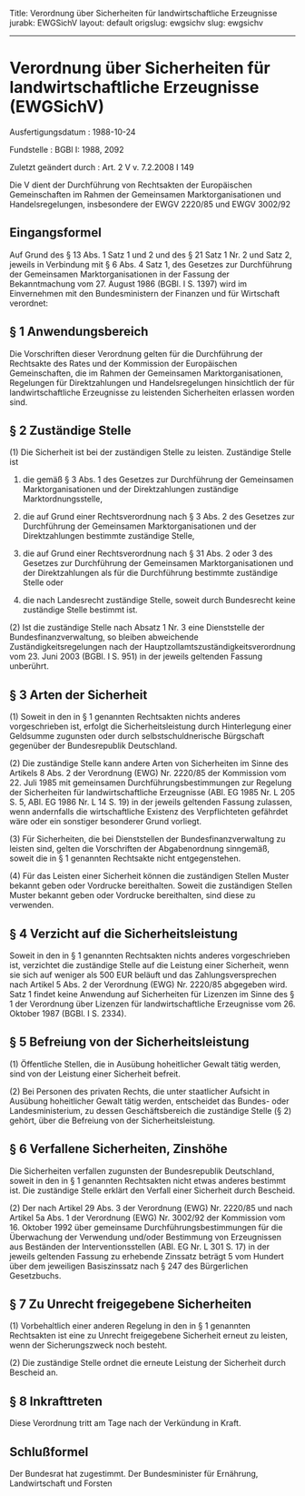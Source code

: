 Title: Verordnung über Sicherheiten für landwirtschaftliche Erzeugnisse
jurabk: EWGSichV
layout: default
origslug: ewgsichv
slug: ewgsichv

---

# Verordnung über Sicherheiten für landwirtschaftliche Erzeugnisse (EWGSichV)

Ausfertigungsdatum
:   1988-10-24

Fundstelle
:   BGBl I: 1988, 2092

Zuletzt geändert durch
:   Art. 2 V v. 7.2.2008 I 149

Die V dient der Durchführung von Rechtsakten der Europäischen
Gemeinschaften im Rahmen der Gemeinsamen Marktorganisationen und
Handelsregelungen, insbesondere der EWGV 2220/85 und EWGV 3002/92


## Eingangsformel

Auf Grund des § 13 Abs. 1 Satz 1 und 2 und des § 21 Satz 1 Nr. 2 und
Satz 2, jeweils in Verbindung mit § 6 Abs. 4 Satz 1, des Gesetzes zur
Durchführung der Gemeinsamen Marktorganisationen in der Fassung der
Bekanntmachung vom 27. August 1986 (BGBl. I S. 1397) wird im
Einvernehmen mit den Bundesministern der Finanzen und für Wirtschaft
verordnet:


## § 1 Anwendungsbereich

Die Vorschriften dieser Verordnung gelten für die Durchführung der
Rechtsakte des Rates und der Kommission der Europäischen
Gemeinschaften, die im Rahmen der Gemeinsamen Marktorganisationen,
Regelungen für Direktzahlungen und Handelsregelungen hinsichtlich der
für landwirtschaftliche Erzeugnisse zu leistenden Sicherheiten
erlassen worden sind.


## § 2 Zuständige Stelle

(1) Die Sicherheit ist bei der zuständigen Stelle zu leisten.
Zuständige Stelle ist

1.  die gemäß § 3 Abs. 1 des Gesetzes zur Durchführung der Gemeinsamen
    Marktorganisationen und der Direktzahlungen zuständige
    Marktordnungsstelle,


2.  die auf Grund einer Rechtsverordnung nach § 3 Abs. 2 des Gesetzes zur
    Durchführung der Gemeinsamen Marktorganisationen und der
    Direktzahlungen bestimmte zuständige Stelle,


3.  die auf Grund einer Rechtsverordnung nach § 31 Abs. 2 oder 3 des
    Gesetzes zur Durchführung der Gemeinsamen Marktorganisationen und der
    Direktzahlungen als für die Durchführung bestimmte zuständige Stelle
    oder


4.  die nach Landesrecht zuständige Stelle, soweit durch Bundesrecht keine
    zuständige Stelle bestimmt ist.




(2) Ist die zuständige Stelle nach Absatz 1 Nr. 3 eine Dienststelle
der Bundesfinanzverwaltung, so bleiben abweichende
Zuständigkeitsregelungen nach der
Hauptzollamtszuständigkeitsverordnung vom 23. Juni 2003 (BGBl. I S.
951) in der jeweils geltenden Fassung unberührt.


## § 3 Arten der Sicherheit

(1) Soweit in den in § 1 genannten Rechtsakten nichts anderes
vorgeschrieben ist, erfolgt die Sicherheitsleistung durch Hinterlegung
einer Geldsumme zugunsten oder durch selbstschuldnerische Bürgschaft
gegenüber der Bundesrepublik Deutschland.

(2) Die zuständige Stelle kann andere Arten von Sicherheiten im Sinne
des Artikels 8 Abs. 2 der Verordnung (EWG) Nr. 2220/85 der Kommission
vom 22. Juli 1985 mit gemeinsamen Durchführungsbestimmungen zur
Regelung der Sicherheiten für landwirtschaftliche Erzeugnisse (ABl. EG
1985 Nr. L 205 S. 5, ABl. EG 1986 Nr. L 14 S. 19) in der jeweils
geltenden Fassung zulassen, wenn andernfalls die wirtschaftliche
Existenz des Verpflichteten gefährdet wäre oder ein sonstiger
besonderer Grund vorliegt.

(3) Für Sicherheiten, die bei Dienststellen der Bundesfinanzverwaltung
zu leisten sind, gelten die Vorschriften der Abgabenordnung sinngemäß,
soweit die in § 1 genannten Rechtsakte nicht entgegenstehen.

(4) Für das Leisten einer Sicherheit können die zuständigen Stellen
Muster bekannt geben oder Vordrucke bereithalten. Soweit die
zuständigen Stellen Muster bekannt geben oder Vordrucke bereithalten,
sind diese zu verwenden.


## § 4 Verzicht auf die Sicherheitsleistung

Soweit in den in § 1 genannten Rechtsakten nichts anderes
vorgeschrieben ist, verzichtet die zuständige Stelle auf die Leistung
einer Sicherheit, wenn sie sich auf weniger als 500 EUR beläuft und
das Zahlungsversprechen nach Artikel 5 Abs. 2 der Verordnung (EWG) Nr.
2220/85 abgegeben wird. Satz 1 findet keine Anwendung auf Sicherheiten
für Lizenzen im Sinne des § 1 der Verordnung über Lizenzen für
landwirtschaftliche Erzeugnisse vom 26. Oktober 1987 (BGBl. I S.
2334).


## § 5 Befreiung von der Sicherheitsleistung

(1) Öffentliche Stellen, die in Ausübung hoheitlicher Gewalt tätig
werden, sind von der Leistung einer Sicherheit befreit.

(2) Bei Personen des privaten Rechts, die unter staatlicher Aufsicht
in Ausübung hoheitlicher Gewalt tätig werden, entscheidet das Bundes-
oder Landesministerium, zu dessen Geschäftsbereich die zuständige
Stelle (§ 2) gehört, über die Befreiung von der Sicherheitsleistung.


## § 6 Verfallene Sicherheiten, Zinshöhe

Die Sicherheiten verfallen zugunsten der Bundesrepublik Deutschland,
soweit in den in § 1 genannten Rechtsakten nicht etwas anderes
bestimmt ist. Die zuständige Stelle erklärt den Verfall einer
Sicherheit durch Bescheid.

(2) Der nach Artikel 29 Abs. 3 der Verordnung (EWG) Nr. 2220/85 und
nach Artikel 5a Abs. 1 der Verordnung (EWG) Nr. 3002/92 der Kommission
vom 16. Oktober 1992 über gemeinsame Durchführungsbestimmungen für die
Überwachung der Verwendung und/oder Bestimmung von Erzeugnissen aus
Beständen der Interventionsstellen (ABl. EG Nr. L 301 S. 17) in der
jeweils geltenden Fassung zu erhebende Zinssatz beträgt 5 vom Hundert
über dem jeweiligen Basiszinssatz nach § 247 des Bürgerlichen
Gesetzbuchs.


## § 7 Zu Unrecht freigegebene Sicherheiten

(1) Vorbehaltlich einer anderen Regelung in den in § 1 genannten
Rechtsakten ist eine zu Unrecht freigegebene Sicherheit erneut zu
leisten, wenn der Sicherungszweck noch besteht.

(2) Die zuständige Stelle ordnet die erneute Leistung der Sicherheit
durch Bescheid an.


## § 8 Inkrafttreten

Diese Verordnung tritt am Tage nach der Verkündung in Kraft.


## Schlußformel

Der Bundesrat hat zugestimmt.
Der Bundesminister für Ernährung, Landwirtschaft und Forsten

